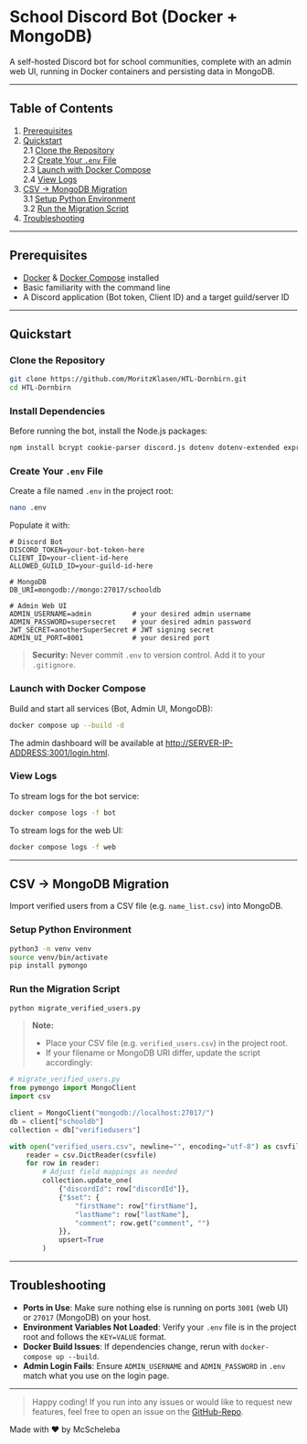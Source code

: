 # School Discord Bot (Docker + MongoDB)

A self-hosted Discord bot for school communities, complete with an admin web UI, running in Docker containers and persisting data in MongoDB.

---

## Table of Contents

1. [Prerequisites](#prerequisites)  
2. [Quickstart](#quickstart)  
   2.1 [Clone the Repository](#clone-the-repository)  
   2.2 [Create Your `.env` File](#create-your-env-file)  
   2.3 [Launch with Docker Compose](#launch-with-docker-compose)  
   2.4 [View Logs](#view-logs)  
3. [CSV → MongoDB Migration](#csv--mongodb-migration)  
   3.1 [Setup Python Environment](#setup-python-environment)  
   3.2 [Run the Migration Script](#run-the-migration-script)  
4. [Troubleshooting](#troubleshooting)  

---

## Prerequisites

- [Docker](https://www.docker.com/) & [Docker Compose](https://docs.docker.com/compose/) installed  
- Basic familiarity with the command line  
- A Discord application (Bot token, Client ID) and a target guild/server ID  

---

## Quickstart

### Clone the Repository

```bash
git clone https://github.com/MoritzKlasen/HTL-Dornbirn.git
cd HTL-Dornbirn
```

### Install Dependencies

Before running the bot, install the Node.js packages:

```bash
npm install bcrypt cookie-parser discord.js dotenv dotenv-extended express jsonwebtoken mongoose json2csv
```

### Create Your `.env` File

Create a file named `.env` in the project root:

```bash
nano .env
```

Populate it with:

```dotenv
# Discord Bot
DISCORD_TOKEN=your-bot-token-here
CLIENT_ID=your-client-id-here
ALLOWED_GUILD_ID=your-guild-id-here

# MongoDB
DB_URI=mongodb://mongo:27017/schooldb

# Admin Web UI
ADMIN_USERNAME=admin          # your desired admin username
ADMIN_PASSWORD=supersecret    # your desired admin password
JWT_SECRET=anotherSuperSecret # JWT signing secret
ADMIN_UI_PORT=8001            # your desired port
```

> **Security:** Never commit `.env` to version control. Add it to your `.gitignore`.

### Launch with Docker Compose

Build and start all services (Bot, Admin UI, MongoDB):

```bash
docker compose up --build -d
```

The admin dashboard will be available at <http://SERVER-IP-ADDRESS:3001/login.html>.

### View Logs

To stream logs for the bot service:

```bash
docker compose logs -f bot
```

To stream logs for the web UI:

```bash
docker compose logs -f web
```

---

## CSV → MongoDB Migration

Import verified users from a CSV file (e.g. `name_list.csv`) into MongoDB.

### Setup Python Environment

```bash
python3 -m venv venv
source venv/bin/activate
pip install pymongo
```

### Run the Migration Script

```bash
python migrate_verified_users.py
```

> **Note:**  
> - Place your CSV file (e.g. `verified_users.csv`) in the project root.  
> - If your filename or MongoDB URI differ, update the script accordingly:

```python
# migrate_verified_users.py
from pymongo import MongoClient
import csv

client = MongoClient("mongodb://localhost:27017/")
db = client["schooldb"]
collection = db["verifiedusers"]

with open("verified_users.csv", newline="", encoding="utf-8") as csvfile:
    reader = csv.DictReader(csvfile)
    for row in reader:
        # Adjust field mappings as needed
        collection.update_one(
            {"discordId": row["discordId"]},
            {"$set": {
                "firstName": row["firstName"],
                "lastName": row["lastName"],
                "comment": row.get("comment", "")
            }},
            upsert=True
        )
```

---

## Troubleshooting

- **Ports in Use**: Make sure nothing else is running on ports `3001` (web UI) or `27017` (MongoDB) on your host.  
- **Environment Variables Not Loaded**: Verify your `.env` file is in the project root and follows the `KEY=VALUE` format.  
- **Docker Build Issues**: If dependencies change, rerun with `docker-compose up --build`.  
- **Admin Login Fails**: Ensure `ADMIN_USERNAME` and `ADMIN_PASSWORD` in `.env` match what you use on the login page.  

---

>Happy coding! If you run into any issues or would like to request new features, feel free to open an issue on the [GitHub-Repo](https://github.com/MoritzKlasen/HTL-Dornbirn).

Made with ❤️ by McScheleba